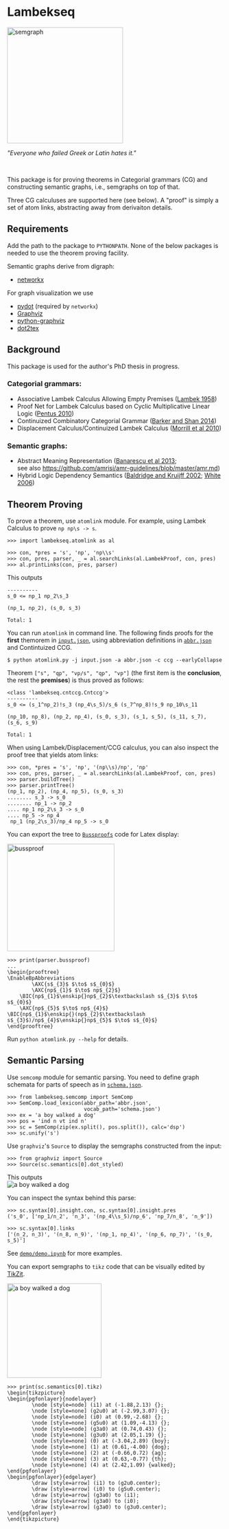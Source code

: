 # Lambekseq

<img src="demo/img-cover.png" alt="semgraph" width="270"/>

_"Everyone who failed Greek or Latin hates it."_

<br>

This package is for proving theorems in Categorial grammars (CG) and constructing semantic graphs, i.e., semgraphs on top of that.  

Three CG calculuses are supported here (see below). A "proof" is simply a set of atom links, abstracting away from derivaiton details.



## Requirements
Add the path to the package to `PYTHONPATH`. None of the below packages is needed to use the theorem proving facility.

Semantic graphs derive from digraph:
- [networkx](https://networkx.github.io/)  

For graph visualization we use
- [pydot](https://github.com/xflr6/graphviz) (required by `networkx`)
- [Graphviz](https://www.graphviz.org/)
- [python-graphviz](https://github.com/xflr6/graphviz)
- [dot2tex](https://dot2tex.readthedocs.io)



## Background
This package is used for the author's PhD thesis in progress.

### Categorial grammars:
- Associative Lambek Calculus Allowing Empty Premises ([Lambek 1958](https://www.cs.cmu.edu/~fp/courses/15816-f16/misc/Lambek58.pdf))
- Proof Net for Lambek Calculus based on Cyclic Multiplicative Linear Logic ([Pentus 2010](http://www.aiml.net/volumes/volume8/Pentus.pdf))
- Continuized Combinatory Categorial Grammar ([Barker and Shan 2014](https://www.oxfordscholarship.com/view/10.1093/acprof:oso/9780199575015.001.0001/acprof-9780199575015))
- Displacement Calculus/Continuized Lambek Calculus ([Morrill et al 2010](https://link.springer.com/article/10.1007/s10849-010-9129-2))

### Semantic graphs:
- Abstract Meaning Representation ([Banarescu et al 2013](https://www.aclweb.org/anthology/W13-2322/);  
see also https://github.com/amrisi/amr-guidelines/blob/master/amr.md)
- Hybrid Logic Dependency Semantics ([Baldridge and Kruijff 2002](https://www.aclweb.org/anthology/P02-1041/); [White 2006](https://link.springer.com/article/10.1007/s11168-006-9010-2))


## Theorem Proving
To prove a theorem, use `atomlink` module. For example, using Lambek Calculus to prove `np np\s -> s`.
```
>>> import lambekseq.atomlink as al

>>> con, *pres = 's', 'np', 'np\\s'
>>> con, pres, parser, _ = al.searchLinks(al.LambekProof, con, pres)
>>> al.printLinks(con, pres, parser)
```
This outputs
```
----------
s_0 <= np_1 np_2\s_3

(np_1, np_2), (s_0, s_3)

Total: 1
```

You can run `atomlink` in command line. The following finds proofs for the **first** themorem in [`input.json`](input.json), using abbreviation definitions in [`abbr.json`](abbr.json) and Contintuized CCG.

```
$ python atomlink.py -j input.json -a abbr.json -c ccg --earlyCollapse
```
Theorem `["s", "qp", "vp/s", "qp", "vp"]` (the first item is the **conclusion**, the rest the **premises**) is thus proved as follows:
```
<class 'lambekseq.cntccg.Cntccg'>
----------
s_0 <= (s_1^np_2)!s_3 (np_4\s_5)/s_6 (s_7^np_8)!s_9 np_10\s_11

(np_10, np_8), (np_2, np_4), (s_0, s_3), (s_1, s_5), (s_11, s_7), (s_6, s_9)

Total: 1
```

When using Lambek/Displacement/CCG calculus, you can also inspect the proof tree that yields atom links:

```
>>> con, *pres = 's', 'np', '(np\\s)/np', 'np'
>>> con, pres, parser, _ = al.searchLinks(al.LambekProof, con, pres)
>>> parser.buildTree()
>>> parser.printTree()
(np_1, np_2), (np_4, np_5), (s_0, s_3)
........ s_3 -> s_0
........ np_1 -> np_2
.... np_1 np_2\s_3 -> s_0
.... np_5 -> np_4
 np_1 (np_2\s_3)/np_4 np_5 -> s_0
```

You can export the tree to [`Bussproofs`](https://ctan.org/pkg/bussproofs) code for Latex display:

<img src="demo/img-buss.png" alt="bussproof" width="250"/>

```
>>> print(parser.bussproof)
...
\begin{prooftree}
\EnableBpAbbreviations
        \AXC{s$_{3}$ $\to$ s$_{0}$}
        \AXC{np$_{1}$ $\to$ np$_{2}$}
    \BIC{np$_{1}$\enskip{}np$_{2}$\textbackslash s$_{3}$ $\to$ s$_{0}$}
    \AXC{np$_{5}$ $\to$ np$_{4}$}
\BIC{np$_{1}$\enskip{}(np$_{2}$\textbackslash s$_{3}$)/np$_{4}$\enskip{}np$_{5}$ $\to$ s$_{0}$}
\end{prooftree}
```

Run `python atomlink.py --help` for details.

## Semantic Parsing
Use `semcomp` module for semantic parsing. You need to define graph schemata for parts of speech as in [`schema.json`](schema.json).
```
>>> from lambekseq.semcomp import SemComp
>>> SemComp.load_lexicon(abbr_path='abbr.json',
                         vocab_path='schema.json')
>>> ex = 'a boy walked a dog'
>>> pos = 'ind n vt ind n'
>>> sc = SemComp(zip(ex.split(), pos.split()), calc='dsp')
>>> sc.unify('s')
```

Use `graphviz`'s `Source` to display the semgraphs constructed from the input:
```
>>> from graphviz import Source
>>> Source(sc.semantics[0].dot_styled)
```
This outputs  
![a boy walked a dog](demo/img-0.svg)

You can inspect the syntax behind this parse:
```
>>> sc.syntax[0].insight.con, sc.syntax[0].insight.pres
('s_0', ['np_1/n_2', 'n_3', '(np_4\\s_5)/np_6', 'np_7/n_8', 'n_9'])

>>> sc.syntax[0].links
['(n_2, n_3)', '(n_8, n_9)', '(np_1, np_4)', '(np_6, np_7)', '(s_0, s_5)']
```

See [`demo/demo.ipynb`](demo/demo.ipynb) for more examples.

You can export semgraphs to `tikz` code that can be visually edited by [TikZit](https://tikzit.github.io/).

<img src="demo/img-tikz-0.png" alt="a boy walked a dog" width="220"/>

```
>>> print(sc.semantics[0].tikz)
\begin{tikzpicture}
\begin{pgfonlayer}{nodelayer}
        \node [style=node] (i1) at (-1.88,2.13) {};
        \node [style=none] (g2u0) at (-2.99,3.07) {};
        \node [style=node] (i0) at (0.99,-2.68) {};
        \node [style=none] (g5u0) at (1.09,-4.13) {};
        \node [style=node] (g3a0) at (0.74,0.43) {};
        \node [style=none] (g3u0) at (2.05,1.19) {};
        \node [style=none] (0) at (-3.04,2.89) {boy};
        \node [style=none] (1) at (0.61,-4.00) {dog};
        \node [style=none] (2) at (-0.66,0.72) {ag};
        \node [style=none] (3) at (0.63,-0.77) {th};
        \node [style=none] (4) at (2.42,1.09) {walked};
\end{pgfonlayer}
\begin{pgfonlayer}{edgelayer}
        \draw [style=arrow] (i1) to (g2u0.center);
        \draw [style=arrow] (i0) to (g5u0.center);
        \draw [style=arrow] (g3a0) to (i1);
        \draw [style=arrow] (g3a0) to (i0);
        \draw [style=arrow] (g3a0) to (g3u0.center);
\end{pgfonlayer}
\end{tikzpicture}
```
